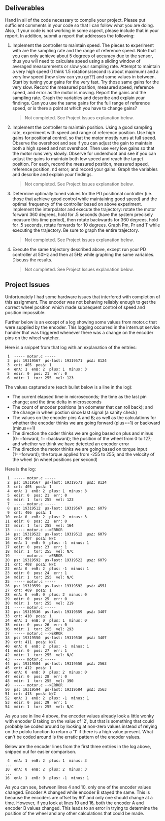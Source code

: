 Deliverables
------------
Hand in all of the code necessary to compile your project. Please put sufficient comments in your code so that I can follow what you are doing. Also, if your code is not working in some aspect, please include that in your report. In addition, submit a report that addresses the following:

1. Implement the controller to maintain speed. The pieces to experiment with are the sampling rate and the range of reference speed. Note that you can only achieve about 5 degrees of accuracy due to the sensor, thus you will need to calculate speed using a sliding window of averaged measurements or slow your sampling rate. Attempt to maintain a very high speed (I think 1.5 rotations/second is about maximum) and a very low speed (how slow can you go??) and some values in between. Start by tuning your gains for the very fast. Try those same gains for the very slow. Record the measured position, measured speed, reference speed, and error as the motor is moving. Report the gains and the sampling rate. Graph the variables and describe and explain your findings. Can you use the same gains for the full range of reference speed, or is there a point at which you have to change gains?

	> Not completed. See Project Issues explanation below.
	> 

2. Implement the controller to maintain position. Using a good sampling rate, experiment with speed and range of reference position. Use high gains for positional control, so that the motor mostly runs at full speed. Observe the overshoot and see if you can adjust the gain to maintain both a high speed and not overshoot. Then use very low gains so that the motor runs very slowly. Observe for undershoot and see if you can adjust the gains to maintain both low speed and reach the target position. For each, record the measured position, measured speed, reference position, nd error; and record your gains. Graph the variables and describe and explain your findings.

	> Not completed. See Project Issues explanation below.
	> 

3. Determine optimally tuned values for the PD positional controller (i.e. those that achieve good control while maintaining good speed) and the optimal frequency of the controller based on above experiment. Implement the interpolator and execute the trajectory: rotate the motor forward 360 degrees, hold for .5 seconds (have the system precisely measure this time period), then rotate backwards for 360 degrees, hold for .5 seconds, rotate forwards for 10 degrees. Graph Pm, Pr and T while executing the trajectory. Be sure to graph the entire trajectory.

	> Not completed. See Project Issues explanation below.
	> 

4. Execute the same trajectory described above, except run your PD controller at 50Hz and then at 5Hz while graphing the same variables. Discuss the results.

	> Not completed. See Project Issues explanation below.
	> 
	
Project Issues
--------------
Unfortunately I had some hardware issues that interfered with completion of this assignment. The encoder was not behaving reliably enough to get the correct wheel position which made subsequent control of speed and position impossible.

Further below is an except of a log showing some values from motor.c that were supplied by the encoder. This logging occurred in the interrupt service handler that was triggered whenever there was a change on the encoder pins on the wheel watcher. 

Here is a snippet from that log with an explanation of the entries:

	 1  ----- motor.c -----
	 2  µs: 19319567  µs-last: 19319571  µs∆: 8124
	 3  cnt: 405  pos∆: 1
	 4  enA: 1  enB: 2  plus: 1  minus: 3
	 5  edir: 0  pos: 21  err: 0
	 6  mdir: 1  tor: 255  vel: 123

The values captured are (each bullet below is a line in the log): 

* The current elapsed time in microseconds; the time as the last pin change; and the time delta in microseconds
* The count of encoder positions (an odometer that can roll back); and the change in wheel postion since last signal (a sanity check)
* The values on the encoder pins A and B; as well as the calculations for whether the encoder thinks we are going forward (plus==1) or backward (minus==1)
* The direction the coder thinks we are going based on plus and minus (0==forward, 1==backward); the position of the wheel from 0 to 127; and whether we think we have detected an encoder error
* The direction the motor thinks we are going based on torque input (1==forward); the torque applied from -255 to 255; and the velocity of the wheel (in wheel positions per second)

Here is the log:

	 1  ----- motor.c -----
	 2  µs: 19319567  µs-last: 19319571  µs∆: 8124
	 3  cnt: 405  pos∆: 1
	 4  enA: 1  enB: 2  plus: 1  minus: 3
	 5  edir: 0  pos: 21  err: 0
	 6  mdir: 1  tor: 255  vel: 123
	 7  ----- motor.c -----
	 8  µs: 19319512  µs-last: 19319567  µs∆: 6079
	 9  cnt: 406  pos∆: 1
	10  enA: 0  enB: 2  plus: 2  minus: 3
	11  edir: 0  pos: 22  err: 0
	12  mdir: 1  tor: 255  vel: 164
	13  ----- motor.c -->ERROR
	14  µs: 19319522  µs-last: 19319512  µs∆: 6079
	15  cnt: 407  pos∆: N/C
	16  enA: 1  enB: 0  plus: -1  minus: 1
	17  edir: 0  pos: 23  err: 1
	18  mdir: 1  tor: 255  vel: N/C
	19  ----- motor.c -->ERROR
	20  µs: 19319592  µs-last: 19319522  µs∆: 6079
	21  cnt: 408  pos∆: N/C
	22  enA: 0  enB: 2  plus: -1  minus: 1
	23  edir: 0  pos: 24  err: 1
	24  mdir: 1  tor: 255  vel: N/C
	25  ----- motor.c -----
	26  µs: 19319559  µs-last: 19319592  µs∆: 4551
	27  cnt: 409  pos∆: 1
	28  enA: 0  enB: 0  plus: 2  minus: 0
	29  edir: 0  pos: 25  err: 0
	30  mdir: 1  tor: 255  vel: 219
	31  ----- motor.c -----
	32  µs: 19319536  µs-last: 19319559  µs∆: 3407
	33  cnt: 410  pos∆: 1
	34  enA: 1  enB: 0  plus: 1  minus: 0
	35  edir: 0  pos: 26  err: 0
	36  mdir: 1  tor: 255  vel: 293
	37  ----- motor.c -->ERROR
	38  µs: 19319550  µs-last: 19319536  µs∆: 3407
	39  cnt: 411  pos∆: N/C
	40  enA: 0  enB: 2  plus: -1  minus: 1
	41  edir: 0  pos: 27  err: 1
	42  mdir: 1  tor: 255  vel: N/C
	43  ----- motor.c -----
	44  µs: 19319584  µs-last: 19319550  µs∆: 2563
	45  cnt: 412  pos∆: 1
	46  enA: 0  enB: 0  plus: 2  minus: 0
	47  edir: 0  pos: 28  err: 0
	48  mdir: 1  tor: 255  vel: 390
	49  ----- motor.c -->ERROR
	50  µs: 19319594  µs-last: 19319584  µs∆: 2563
	51  cnt: 413  pos∆: N/C
	52  enA: 1  enB: 2  plus: -1  minus: 1
	53  edir: 0  pos: 29  err: 1
	54  mdir: 1  tor: 255  vel: N/C

As you see in line 4 above, the encoder values already look a little wonky with encoder B taking on the value of '2', but that is something that could probably be coded around by looking at non-zero values instead of relying on the pololu function to return a '1' if there is a high value present. What can't be coded around is the erratic pattern of the encoder values.	

Below are the encoder lines from the first three entries in the log above, snipped out for easier comparison.

	 4  enA: 1  enB: 2  plus: 1  minus: 3
	...
	10  enA: 0  enB: 2  plus: 2  minus: 3
	...
	16  enA: 1  enB: 0  plus: -1  minus: 1

As you can see, between lines 4 and 10, only one of the encoder values changed. Encoder A changed while encoder B stayed the same. This is because the encoders are offset by 90˚ and only one should change at a time. However, if you look at lines 10 and 16, both the encoder A and encoder B values changed. This leads to an error in trying to determine the position of the wheel and any other calculations that could be made.